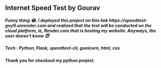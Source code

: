 <h2> Internet Speed Test by Gourav </h2>
<h5> Funny thing 😂, I deployed this project on this link https://speedtest-gvy9.onrender.com and realized that the test will be conducted on the cloud platform, ie, Render.com that is hosting my website. Anyways, the user doesn't know 😈</h5>
<h5>Tech : Python, Flask, speedtext-cli, gunicorn, html, css</h5>
<h4>Thank you for checkout my python project</h4>




